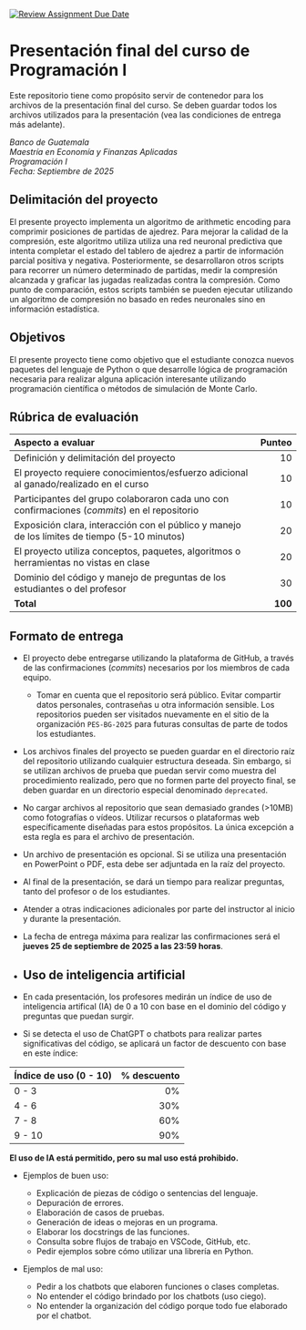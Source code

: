 [![Review Assignment Due Date](https://classroom.github.com/assets/deadline-readme-button-22041afd0340ce965d47ae6ef1cefeee28c7c493a6346c4f15d667ab976d596c.svg)](https://classroom.github.com/a/7IRjtlNy)
# Presentación final del curso de Programación I

Este repositorio tiene como propósito servir de contenedor para los archivos de la presentación final del curso. Se deben guardar todos los archivos utilizados para la presentación (vea las condiciones de entrega más adelante). 

*Banco de Guatemala*  
*Maestría en Economía y Finanzas Aplicadas*  
*Programación I*  
*Fecha: Septiembre de 2025*

## Delimitación del proyecto

El presente proyecto implementa un algoritmo de arithmetic encoding para comprimir posiciones de partidas de ajedrez. Para mejorar la calidad de la compresión, este algoritmo utiliza utiliza una red neuronal predictiva que intenta completar el estado del tablero de ajedrez a partir de información parcial positiva y negativa. Posteriormente, se desarrollaron otros scripts para recorrer un número determinado de partidas, medir la compresión alcanzada y graficar las jugadas realizadas contra la compresión. Como punto de comparación, estos scripts también se pueden ejecutar utilizando un algoritmo de compresión no basado en redes neuronales sino en información estadística.

## Objetivos

El presente proyecto tiene como objetivo que el estudiante conozca nuevos paquetes del lenguaje de Python o que desarrolle lógica de programación necesaria para realizar alguna aplicación interesante utilizando programación científica o métodos de simulación de Monte Carlo. 


## Rúbrica de evaluación 

| Aspecto a evaluar                                                                             |  Punteo |
|:----------------------------------------------------------------------------------------------|--------:|
| Definición y delimitación del proyecto                                                        |      10 |
| El proyecto requiere conocimientos/esfuerzo adicional al ganado/realizado en el curso         |      10 |
| Participantes del grupo colaboraron cada uno con confirmaciones (*commits*) en el repositorio |      10 |
| Exposición clara, interacción con el público y manejo de los límites de tiempo (5-10 minutos) |      20 |
| El proyecto utiliza conceptos, paquetes, algoritmos o herramientas no vistas en clase         |      20 |
| Dominio del código y manejo de preguntas de los estudiantes o del profesor                    |      30 |
| **Total**                                                                                     | **100** |


## Formato de entrega 

- El proyecto debe entregarse utilizando la plataforma de GitHub, a través de las confirmaciones (*commits*) necesarios por los miembros de cada equipo. 
  - Tomar en cuenta que el repositorio será público. Evitar compartir datos personales, contraseñas u otra información sensible. Los repositorios pueden ser visitados nuevamente en el sitio de la organización `PES-BG-2025` para futuras consultas de parte de todos los estudiantes. 
- Los archivos finales del proyecto se pueden guardar en el directorio raíz del repositorio utilizando cualquier estructura deseada. Sin embargo, si se utilizan archivos de prueba que puedan servir como muestra del procedimiento realizado, pero que no formen parte del proyecto final, se deben guardar en un directorio especial denominado `deprecated`. 
- No cargar archivos al repositorio que sean demasiado grandes (>10MB) como fotografías o vídeos. Utilizar recursos o plataformas web específicamente diseñadas para estos propósitos. La única excepción a esta regla es para el archivo de presentación. 
- Un archivo de presentación es opcional. Si se utiliza una presentación en PowerPoint o PDF, esta debe ser adjuntada en la raíz del proyecto. 
- Al final de la presentación, se dará un tiempo para realizar preguntas, tanto del profesor o de los estudiantes.
- Atender a otras indicaciones adicionales por parte del instructor al inicio y durante la presentación. 
- La fecha de entrega máxima para realizar las confirmaciones será el **jueves 25 de septiembre de 2025 a las 23:59 horas**.

- ## Uso de inteligencia artificial

- En cada presentación, los profesores medirán un índice de uso de inteligencia artifical (IA) de 0 a 10 con base en el dominio del código y preguntas que puedan surgir. 
- Si se detecta el uso de ChatGPT o chatbots para realizar partes significativas del código, se aplicará un factor de descuento con base en este índice:

| Índice de uso (0 - 10)    |  % descuento |
|:-------|--------:|
| 0 - 3  |      0% |
| 4 - 6  |     30% |
| 7 - 8  |     60% |
| 9 - 10 |     90% |

**El uso de IA está permitido, pero su mal uso está prohibido.**

- Ejemplos de buen uso:
  - Explicación de piezas de código o sentencias del lenguaje.
  - Depuración de errores.
  - Elaboración de casos de pruebas.
  - Generación de ideas o mejoras en un programa.
  - Elaborar los docstrings de las funciones.
  - Consulta sobre flujos de trabajo en VSCode, GitHub, etc.
  - Pedir ejemplos sobre cómo utilizar una librería en Python. 
 
- Ejemplos de mal uso: 
  - Pedir a los chatbots que elaboren funciones o clases completas.
  - No entender el código brindado por los chatbots (uso ciego).
  - No entender la organización del código porque todo fue elaborado por el chatbot.

